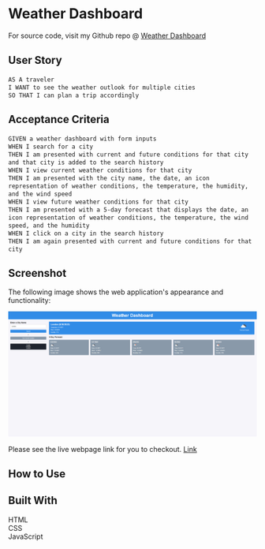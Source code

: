 # Weather Dashboard

For source code, visit my Github repo @ [Weather Dashboard](https://github.com/mxrtinee/Weather-Dashboard/)


## User Story

```
AS A traveler
I WANT to see the weather outlook for multiple cities
SO THAT I can plan a trip accordingly
```

## Acceptance Criteria

```
GIVEN a weather dashboard with form inputs
WHEN I search for a city
THEN I am presented with current and future conditions for that city and that city is added to the search history
WHEN I view current weather conditions for that city
THEN I am presented with the city name, the date, an icon representation of weather conditions, the temperature, the humidity, and the wind speed
WHEN I view future weather conditions for that city
THEN I am presented with a 5-day forecast that displays the date, an icon representation of weather conditions, the temperature, the wind speed, and the humidity
WHEN I click on a city in the search history
THEN I am again presented with current and future conditions for that city
```
## Screenshot

The following image shows the web application's appearance and functionality:

![Weather Dashboard](./assets/Images/Weather-Dashboard.png "Screenshot")

Please see the live webpage link for you to checkout. [Link](https://mxrtinee.github.io/Weather-Dashboard/)

## How to Use

## Built With
HTML<br>
CSS<br>
JavaScript<br>
